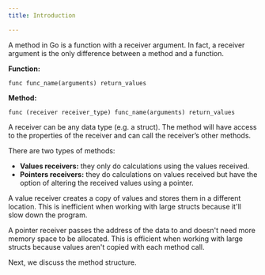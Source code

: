 ```yaml
---
title: Introduction

---
```

<!--

Introduction

-->

A method in Go is a function with a receiver argument. In fact, a receiver argument is the only difference between a method and a function.

**Function:**

```
func func_name(arguments) return_values
```

**Method:**

```
func (receiver receiver_type) func_name(arguments) return_values
```

A receiver can be any data type (e.g. a struct). The method will have access to the properties of the receiver and can call the receiver’s other methods.

There are two types of methods:

- **Values receivers:** they only do calculations using the values received.
- **Pointers receivers:** they do calculations on values received but have the option of altering the received values using a pointer.

A value receiver creates a copy of values and stores them in a different location. This is inefficient when working with large structs because it'll slow down the program.

A pointer receiver passes the address of the data to and doesn't need more memory space to be allocated. This is efficient when working with large structs because values aren't copied with each method call.

Next, we discuss the method structure.